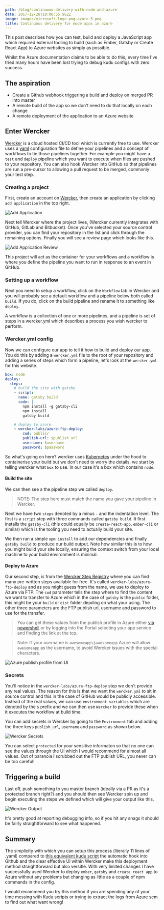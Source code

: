 ```yaml
---
path: /blog/continuous-delivery-with-node-and-azure
date: 2017-12-28T18:06:55.962Z
image: images/microsoft-logo-png-azure-5.png
title: Continuous delivery for node apps in azure
---
```


This post describes how you can test, build and deploy a JavaScript app which required external tooling to build (such as Ember, Gatsby or Create React App) to Azure websites as simply as possible.

<!-- end -->

Whilst the Azure documentation claims to be able to do this, every time I've tried many hours have been lost trying to debug kudu configs with zero success.

## The aspiration

- Create a Github webhook triggering a build and deploy on merged PR into master
- A remote build of the app so we don't need to do that locally on each change
- A remote deployment of the application to an Azure website

## Enter Wercker

[Wercker](http://www.wercker.com/) is a cloud hosted CI/CD tool which is currently free to use. Wercker uses a [yaml](http://yaml.org/) configuration file to define your pipelines and a concept of workflows to tie those pipelines together.
For example you might have a `test` and `deploy` pipeline which you want to execute when files are pushed to your repository.
You can also hook Wercker into GitHub so that pipelines are run a pre-cursor to allowing a pull request to be merged, commonly your test step.

### Creating a project

First, create an account on [Wercker](http://www.wercker.com), then create an application by clicking `add application` in the top right.

![Add Application](images/azure-1.png)

Next tell Wercker where the project lives, (Wercker currently integrates with GitHub, GitLab and Bitbucket). Once you've selected your source control provider, you can find your repository in the list and click through the remaining options. Finally you will see a review page which looks like this.

![Add Application Review](images/azure-2.png)

This project will act as the container for your workflows and a workflow is where you define the pipeline you want to run in response to an event in GitHub.

### Setting up a workflow

Next you need to setup a workflow, click on the `Workflow` tab in Wercker and you will probably see a default workflow and a pipeline below both called `build`. If you do, click on the build pipeline and rename it to something like `deploy`.

A workflow is a collection of one or more pipelines, and a pipeline is set of steps in a wercker.yml which describes a process you wish wercker to perform.

### Wercker.yml config

Now we can configure our app to tell it how to build and deploy our app. You do this by adding a `wercker.yml` file to the root of your repository and adding a series of steps which form a pipeline, let's look at the `wercker.yml` for this website.

```yaml
box: node
deploy:
  steps:
    # build the site with gatsby
    - script:
      name: gatsby build
      code: |
        npm install -g gatsby-cli
        npm install
        gatsby build

    # deploy to azure
    - wercker-labs/azure-ftp-deploy:
        cwd: public/
        publish-url: $publish_url
        username: $username
        password: $password
```

So what's going on here? wercker uses [Kubernetes](http://www.kubernetes.com) under the hood to containerise your build but we don't need to worry the details, we start by telling wercker what `box` to use. In our case it's a box which contains `node`.

#### Build the site

We can then see a the pipeline step we called `deploy`.

> NOTE: The step here must match the name you gave your pipeline in Wercker.

Next we have two `steps` denoted by a minus `-` and the indentation level.
The first is a `script` step with three commands called `gatsby build`. It first installs the `gatsby-cli` (this could equally be `create-react-app`, `ember-cli` or similar) which is the tooling you need to actually build your site.

We then run a simple `npm install` to add our dependencies and finally `gatsby build` to produce our build output. Note how similar this is to how you might build your site locally, ensuring the context switch from your local machine to your build environment is minimal.

#### Deploy to Azure

Our second step, is from the [Wercker Step Registry](https://app.wercker.com/explore/steps/search/) where you can find many pre-written steps available for free. It's called `wercker-labs/azure-ftp-deploy` and as you might guess from the name, we use to deploy to Azure via FTP. The `cwd` parameter tells the step where to find the content we want to transfer to Azure which in the case of `gatsby` is the `public` folder, this might be your `build` or `dist` folder depding on what your using.
The other three parameters are the FTP publish url, username and password to use for the transfer.

> You can get these values from the publish profile in Azure either [via powershell](<https://msdn.microsoft.com/en-us/library/dn414650(v=nav.90).aspx>) or by logging into the Portal selecting your app service and finding the link at the top.

> Note: If your username is `awesomeapp\$awesomeapp` Azure will allow `awesomeapp` as the username, to avoid Wercker issues with the special characters.

![Azure publish profile from UI](images/azure-3.png)

### Secrets

You'll notice in the `wercker-labs/azure-ftp-deploy` step we don't provide any real values. The reason for this is that we want the `wercker.yml` to sit in source control and this in the case of GitHub would be publicly accessible.
Instead of the real values, we can use `environment variables` which are denoted by the `$` prefix and we can then use `Wercker` to provide these when it executes the workflow at build time.

You can add secrets in Wercker by going to the `Environment` tab and adding the three keys `publish_url`, `username` and `password` as shown below.

![Wercker Secrets](images/azure-4.png)

You can select `protected` for your sensitive informaton so that no one can see the values through the UI which I would recommend for almost all values. Out of paranoia I scrubbed out the FTP publish URL, you never can be too careful!

## Triggering a build

Last off, push something to you master branch (ideally via a PR as it's a protected branch right?) and you should then see Wercker spin up and begin executing the steps we defined which will give your output like this.

![Wercker Output](images/azure-5.png)

It's pretty good at reporting debugging info, so if you hit any snags it should be fairly straightforward to see what happened.

## Summary

The simplicity with which you can setup this process (literally 11 lines of .yaml) compared to [this equivalent kudu script](https://github.com/premchandrasingh/kuduscript/blob/master/asp.net/deploy.cmd) the automatic hook into Github and the clear effective UI within Wercker make this deployment method straightforward but also versitle. With very limited changes I have successfully used Wercker to deploy `ember`, `gatsby` and `create react app` to Azure without any problems but changing as little as a couple of npm commands in the config.

I would recommend you try this method if you are spending any of your time messing with Kudu scripts or trying to extract the logs from Azure scm to find out what went wrong!
